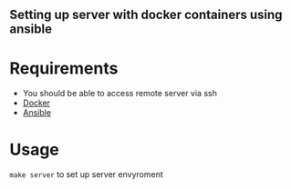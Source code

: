 ## Setting up server with docker containers using ansible

# Requirements
* You should be able to access remote server via ssh
* [Docker](https://www.docker.com/)
* [Ansible](https://www.ansible.com/)

# Usage
`make server` to set up server envyroment 

